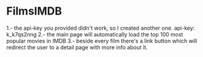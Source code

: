 # FilmsIMDB

1.- the api-key you provided didn't work, so I created another one.
	api-key: k_k7qs2nng
2.- the main page will automatically load the top 100 most popular movies in IMDB
3.- beside every film there's a link button which will redirect the user to a detail page with more info about it.
